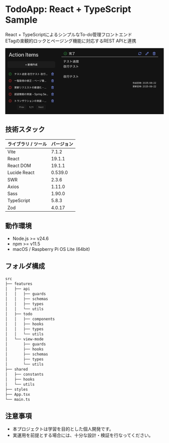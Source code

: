 # TodoApp: React + TypeScript Sample

React + TypeScriptによるシンプルなTo-do管理フロントエンド  
ETagの楽観的ロックとページング機能に対応するREST APIと連携

![TodoApp プレビュー](./docs/todoapp-preview.png)

## 技術スタック

| ライブラリ / ツール | バージョン |
|---------------------|------------|
| Vite                | 7.1.2      |
| React               | 19.1.1     |
| React DOM           | 19.1.1     |
| Lucide React        | 0.539.0    |
| SWR                 | 2.3.6      |
| Axios               | 1.11.0     |
| Sass                | 1.90.0     |
| TypeScript          | 5.8.3      |
| Zod                 | 4.0.17     |

## 動作環境

- Node.js >= v24.6
- npm >= v11.5
- macOS / Raspberry Pi OS Lite (64bit)

## フォルダ構成

```text
src
├── features
│   ├── api
│   │   ├── guards
│   │   ├── schemas
│   │   ├── types
│   │   └── utils
│   ├── todo
│   │   ├── components
│   │   ├── hooks
│   │   ├── types
│   │   └── utils
│   └── view-mode
│       ├── guards
│       ├── hooks
│       ├── schemas
│       ├── types
│       └── utils
├── shared
│   ├── constants
│   ├── hooks
│   └── utils
├── styles
├── App.tsx
└── main.ts
```

## 注意事項

- 本プロジェクトは学習を目的とした個人開発です。
- 実運用を前提とする場合には、十分な設計・検証を行なってください。
